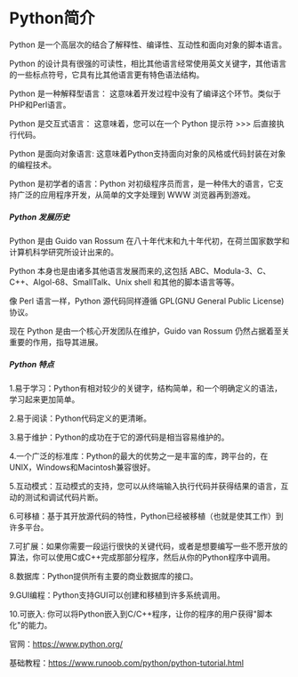 # Python简介

Python 是一个高层次的结合了解释性、编译性、互动性和面向对象的脚本语言。

Python 的设计具有很强的可读性，相比其他语言经常使用英文关键字，其他语言的一些标点符号，它具有比其他语言更有特色语法结构。

Python 是一种解释型语言： 这意味着开发过程中没有了编译这个环节。类似于PHP和Perl语言。

Python 是交互式语言： 这意味着，您可以在一个 Python 提示符 >>> 后直接执行代码。

Python 是面向对象语言: 这意味着Python支持面向对象的风格或代码封装在对象的编程技术。

Python 是初学者的语言：Python 对初级程序员而言，是一种伟大的语言，它支持广泛的应用程序开发，从简单的文字处理到 WWW 浏览器再到游戏。


##### Python 发展历史

Python 是由 Guido van Rossum 在八十年代末和九十年代初，在荷兰国家数学和计算机科学研究所设计出来的。

Python 本身也是由诸多其他语言发展而来的,这包括 ABC、Modula-3、C、C++、Algol-68、SmallTalk、Unix shell 和其他的脚本语言等等。

像 Perl 语言一样，Python 源代码同样遵循 GPL(GNU General Public License)协议。

现在 Python 是由一个核心开发团队在维护，Guido van Rossum 仍然占据着至关重要的作用，指导其进展。


##### Python 特点

1.易于学习：Python有相对较少的关键字，结构简单，和一个明确定义的语法，学习起来更加简单。

2.易于阅读：Python代码定义的更清晰。

3.易于维护：Python的成功在于它的源代码是相当容易维护的。

4.一个广泛的标准库：Python的最大的优势之一是丰富的库，跨平台的，在UNIX，Windows和Macintosh兼容很好。

5.互动模式：互动模式的支持，您可以从终端输入执行代码并获得结果的语言，互动的测试和调试代码片断。

6.可移植：基于其开放源代码的特性，Python已经被移植（也就是使其工作）到许多平台。

7.可扩展：如果你需要一段运行很快的关键代码，或者是想要编写一些不愿开放的算法，你可以使用C或C++完成那部分程序，然后从你的Python程序中调用。

8.数据库：Python提供所有主要的商业数据库的接口。

9.GUI编程：Python支持GUI可以创建和移植到许多系统调用。

10.可嵌入: 你可以将Python嵌入到C/C++程序，让你的程序的用户获得"脚本化"的能力。



官网：https://www.python.org/

基础教程：https://www.runoob.com/python/python-tutorial.html
